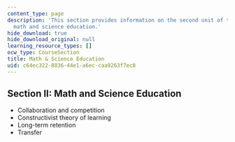 ```yaml
---
content_type: page
description: 'This section provides information on the second unit of the course:
  math and science education.'
hide_download: true
hide_download_original: null
learning_resource_types: []
ocw_type: CourseSection
title: Math & Science Education
uid: c64ec322-8836-44e1-a6ec-caa9263f7ec8
---
```


Section II: Math and Science Education
--------------------------------------

*   Collaboration and competition
*   Constructivist theory of learning
*   Long-term retention
*   Transfer